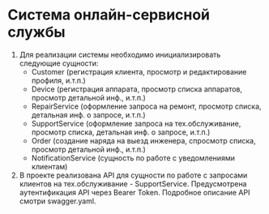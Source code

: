 # Система онлайн-сервисной службы

1) Для реализации системы необходимо инициализировать следующие сущности: 
    - Customer (регистрация клиента, просмотр и редактирование профиля, и.т.п.)
    - Device (регистрация аппарата, просмотр списка аппаратов, просмотр детальной инф., и.т.п.)
    - RepairService (оформление запроса на ремонт, просмотр списка, детальная инф. о запросе, и.т.п.)
    - SupportService (оформление запроса на тех.обслуживание, просмотр списка, детальная инф. о запросе, и.т.п.)
    - Order (создание наряда на выезд инженера, спросмотр списка, просмотр детальной инф., и.т.п.)
    - NotificationService (сущность по работе с уведомлениями клиентам)
2) В проекте реализована API для сущности по работе с запросами клиентов на тех.обслуживание - 
   SupportService. Предусмотрена аутентификация API через Bearer Token.
   Подробное описание API смотри swagger.yaml. 

